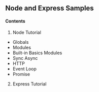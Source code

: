 ## Node and Express Samples

#### Contents

1. Node Tutorial

- Globals
- Modules
- Built-in Basics Modules
- Sync Async
- HTTP
- Event Loop
- Promise

2. Express Tutorial
